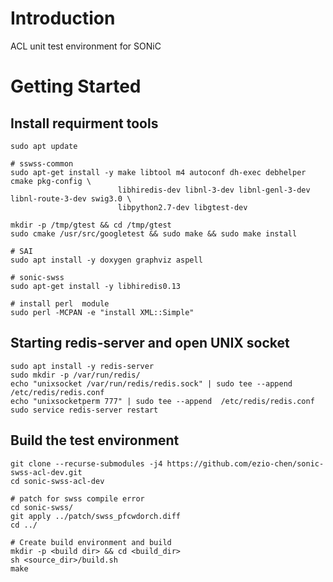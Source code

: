 # Introduction
ACL unit test environment for SONiC

# Getting Started
## Install requirment tools
```
sudo apt update

# sswss-common
sudo apt-get install -y make libtool m4 autoconf dh-exec debhelper cmake pkg-config \
                        libhiredis-dev libnl-3-dev libnl-genl-3-dev libnl-route-3-dev swig3.0 \
                        libpython2.7-dev libgtest-dev

mkdir -p /tmp/gtest && cd /tmp/gtest
sudo cmake /usr/src/googletest && sudo make && sudo make install

# SAI
sudo apt install -y doxygen graphviz aspell

# sonic-swss
sudo apt-get install -y libhiredis0.13

# install perl  module
sudo perl -MCPAN -e "install XML::Simple"
```

## Starting redis-server and open UNIX socket
```
sudo apt install -y redis-server
sudo mkdir -p /var/run/redis/
echo "unixsocket /var/run/redis/redis.sock" | sudo tee --append  /etc/redis/redis.conf
echo "unixsocketperm 777" | sudo tee --append  /etc/redis/redis.conf
sudo service redis-server restart
```

## Build the test environment
```
git clone --recurse-submodules -j4 https://github.com/ezio-chen/sonic-swss-acl-dev.git
cd sonic-swss-acl-dev

# patch for swss compile error
cd sonic-swss/
git apply ../patch/swss_pfcwdorch.diff
cd ../

# Create build environment and build
mkdir -p <build dir> && cd <build_dir>
sh <source_dir>/build.sh
make
```
